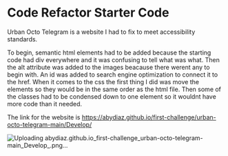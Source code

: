 # Code Refactor Starter Code
Urban Octo Telegram  is a website I had to fix to meet accessibility standards.

To begin, semantic html elements had to be added because the starting code had div everywhere and it was confusing to tell what was what.
Then the alt attribute was added to the images beacause there werent any to begin with.
An id was added to search engine optimization to connect it to the href.
When it comes to the css the first thing I did was move the elements so they would be in the same order as the html file. Then some of the classes had to be condensed down to one element so it wouldnt have more code than it needed.

The link for the website is https://abydiaz.github.io/first-challenge/urban-octo-telegram-main/Develop/

![Uploading abydiaz.github.io_first-challenge_urban-octo-telegram-main_Develop_.png…]()
